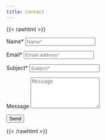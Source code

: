```yaml
---
title: Contact
---
```


{{< rawhtml >}}

<link rel="stylesheet" href="/CSS/form.css">

<script type="text/javascript">var submitted=false;</script>
<iframe name="hidden_iframe" id="hidden_iframe" style="display:none;"
onload="if(submitted) {window.location='more/#social-media#social-media';}"></iframe>

<form action="https://docs.google.com/forms/d/e/1FAIpQLSdTFZ8lV4IH6ossSXuJLqyR7tpT_uU5cONPZyoBrJKP92halQ/formResponse"
method="post" target="hidden_iframe" onsubmit="submitted=true;">
</form>


<form action="https://docs.google.com/forms/d/e/1FAIpQLSdTFZ8lV4IH6ossSXuJLqyR7tpT_uU5cONPZyoBrJKP92halQ/formResponse" method="post" target="hidden_iframe" onsubmit="submitted=true">
<label>Name*</label>
        <input type="text" placeholder="Name*" class="form-input" name="entry.2005620554" required>

  <label>Email*</label>
        <input type="email" placeholder="Email address*" class="form-input" name="entry.1045781291" required>

   <label>Subject*</label>
        <input type="text" placeholder="Subject*" class="form-input" name="entry.1166974658" required>

   <label>Message</label>
        <textarea rows="5" placeholder="Message" class="form-input" name="entry.839337160" ></textarea>

   <button type="submit">Send</button>
</form>

{{< /rawhtml >}}
